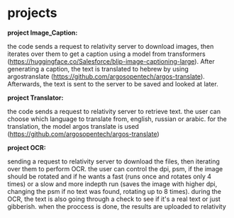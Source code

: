 # projects

**project Image_Caption:**

the code sends a request to relativity server to download images, then iterates over them
to get a caption using a model from transformers (https://huggingface.co/Salesforce/blip-image-captioning-large). 
After generating a caption, the text is translated to hebrew by using argostranslate
(https://github.com/argosopentech/argos-translate). Afterwards, the text
is sent to the server to be saved and looked at later.


**project Translator:**

the code sends a request to relativity server to retrieve text. the user can choose which language to 
translate from, english, russian or arabic. for the translation, the model argos translate is used
(https://github.com/argosopentech/argos-translate)



**project OCR:**

sending a request to relativity server to download the files, then iterating over them to perform
OCR. the user can control the dpi, psm, if the image should be rotated and if he wants a fast 
(runs once and rotates only 4 times) or a slow and more indepth run (saves the image with higher
dpi, changing the psm if no text was found, rotating up to 8 times). during the OCR, the text
is also going through a check to see if it's a real text or just gibberish. when the proccess
is done, the results are uploaded to relativity
